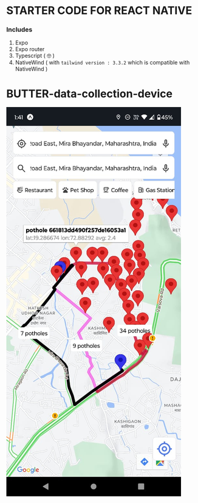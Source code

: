 <h1>STARTER CODE FOR REACT NATIVE</h1>

<h3>Includes</h3>

1. Expo
2. Expo router
3. Typescript ( 🤓 )
4. NativeWind ( with `tailwind version : 3.3.2` which is compatible with NativeWind )</li>
# BUTTER-data-collection-device


![alt text](image.png)